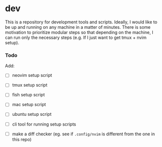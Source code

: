 # dev
This is a repository for development tools and scripts. Ideally, I would like to be up and running on any
machine in a matter of minutes. There is some motivation to prioritize modular steps so that depending on the
machine, I can run only the necessary steps (e.g. If I just want to get tmux + nvim setup).

### Todo
Add:
- [ ] neovim setup script
- [ ] tmux setup script
- [ ] fish setup script
- [ ] mac setup script
- [ ] ubuntu setup script
- [ ] cli tool for running setup scripts
- [ ] make a diff checker (eg. see if `.config/nvim` is different from the one in this repo)


